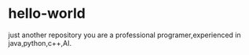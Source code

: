 # hello-world
just another repository
you are a professional programer,experienced in java,python,c++,AI.
